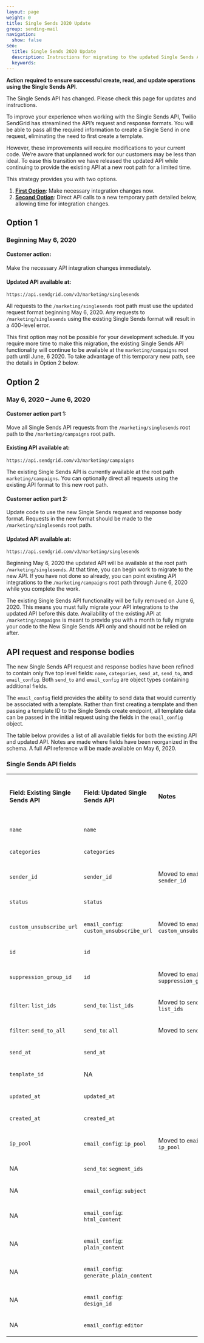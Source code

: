 ```yaml
---
layout: page
weight: 0
title: Single Sends 2020 Update
group: sending-mail
navigation:
  show: false
seo:
  title: Single Sends 2020 Update
  description: Instructions for migrating to the updated Single Sends API
  keywords: 
---
```


<call-out type="warning">

**Action required to ensure successful create, read, and update operations using the Single Sends API**.

The Single Sends API has changed. Please check this page for updates and instructions.

</call-out>

To improve your experience when working with the Single Sends API, Twilio SendGrid has streamlined the API’s request and response formats. You will be able to pass all the required information to create a Single Send in one request, eliminating the need to first create a template.

However, these improvements will require modifications to your current code. We’re aware that unplanned work for our customers may be less than ideal. To ease this transition we have released the updated API while continuing to provide the existing API at a new root path for a limited time.

This strategy provides you with two options.

1. **[First Option](#option-1)**: Make necessary integration changes now.
2. **[Second Option](#option-2)**: Direct API calls to a new temporary path detailed below, allowing time for integration changes.

## Option 1

### Beginning May 6, 2020

#### Customer action:

Make the necessary API integration changes immediately.

#### Updated API available at:

`https://api.sendgrid.com/v3/marketing/singlesends`

All requests to the `/marketing/singlesends` root path must use the updated request format beginning May 6, 2020. Any requests to `/marketing/singlesends` using the existing Single Sends format will result in a 400-level error.

This first option may not be possible for your development schedule. If you require more time to make this migration, the existing Single Sends API functionality will continue to be available at the `marketing/campaigns` root path until June, 6 2020. To take advantage of this temporary new path, see the details in Option 2 below.

## Option 2

### May 6, 2020 – June 6, 2020

#### Customer action part 1:

Move all Single Sends API requests from the `/marketing/singlesends` root path to the `/marketing/campaigns` root path.

#### Existing API available at:

`https://api.sendgrid.com/v3/marketing/campaigns`

The existing Single Sends API is currently available at the root path `marketing/campaigns`. You can optionally direct all requests using the existing API format to this new root path.

#### Customer action part 2:

Update code to use the new Single Sends request and response body format. Requests in the new format should be made to the `/marketing/singlesends` root path.

#### Updated API available at:

`https://api.sendgrid.com/v3/marketing/singlesends`

Beginning May 6, 2020 the updated API will be available at the root path `/marketing/singlesends`. At that time, you can begin work to migrate to the new API. If you have not done so already, you can point existing API integrations to the `/marketing/campaigns` root path through June 6, 2020 while you complete the work.

The existing Single Sends API functionality will be fully removed on June 6, 2020. This means you must fully migrate your API integrations to the updated API before this date. Availability of the existing API at `/marketing/campaigns` is meant to provide you with a month to fully migrate your code to the New Single Sends API only and should not be relied on after.

## API request and response bodies

The new Single Sends API request and response bodies have been refined to contain only five top level fields: `name`, `categories`, `send_at`, `send_to`, and `email_config`. Both `send_to` and `email_config` are object types containing additional fields.

The `email_config` field provides the ability to send data that would currently be associated with a template. Rather than first creating a template and then passing a template ID to the Single Sends create endpoint, all template data can be passed in the initial request using the fields in the `email_config` object.

The table below provides a list of all available fields for both the existing API and updated API. Notes are made where fields have been reorganized in the schema. A full API reference will be made available on May 6, 2020.

### Single Sends API fields

 <table>
      <tbody>
        <tr>
          <td colspan="1" rowspan="1">
            <p><span style="font-weight: bold">Field: Existing Single Sends API</span></p>
          </td>
          <td colspan="1" rowspan="1">
            <p><span style="font-weight: bold">Field: Updated Single Sends API</span></p>
          </td>
          <td colspan="1" rowspan="1">
            <p><span style="font-weight: bold">Notes</span></p>
          </td>
          <td colspan="1" rowspan="1">
            <p><span style="font-weight: bold">Response or Request Field</span></p>
          </td>
          <td colspan="1" rowspan="1">
            <p><span style="font-weight: bold">Data Type</span></p>
          </td>
        </tr>
        <tr>
          <td colspan="1" rowspan="1">
            <p><code>name</code></p>
          </td>
          <td colspan="1" rowspan="1">
            <p><code>name</code></p>
          </td>
          <td colspan="1" rowspan="1">
            <p></p>
          </td>
          <td colspan="1" rowspan="1">
            <p>Both</p>
          </td>
          <td colspan="1" rowspan="1">
            <p><code>string</code></p>
          </td>
        </tr>
        <tr>
          <td colspan="1" rowspan="1">
            <p><code>categories</code></p>
          </td>
          <td colspan="1" rowspan="1">
            <p><code>categories</code></p>
          </td>
          <td colspan="1" rowspan="1">
            <p></p>
          </td>
          <td colspan="1" rowspan="1">
            <p><span>Both</span></p>
          </td>
          <td colspan="1" rowspan="1">
            <p><code>array[string]</code></p>
          </td>
        </tr>
        <tr>
          <td colspan="1" rowspan="1">
            <p><code>sender_id</code></p>
          </td>
          <td colspan="1" rowspan="1">
            <p><code>sender_id</code></p>
          </td>
          <td colspan="1" rowspan="1">
            <p>
              <span>Moved to <code>email_config</code>: <code>sender_id</code></span>
            </p>
          </td>
          <td colspan="1" rowspan="1">
            <p>Both</p>
          </td>
          <td colspan="1" rowspan="1">
            <p><code>integer</code></p>
          </td>
        </tr>
        <tr>
          <td colspan="1" rowspan="1">
            <p><code>status</code></p>
          </td>
          <td colspan="1" rowspan="1">
            <p><code>status</code></p>
          </td>
          <td colspan="1" rowspan="1">
            <p></p>
          </td>
          <td colspan="1" rowspan="1">
            <p><span>Response</span></p>
          </td>
          <td colspan="1" rowspan="1">
            <p><code>string</code></p>
          </td>
        </tr>
        <tr>
          <td colspan="1" rowspan="1">
            <p><code>custom_unsubscribe_url</code></p>
          </td>
          <td colspan="1" rowspan="1">
            <p>
              <code>email_config</code>: <code>custom_unsubscribe_url</code>
            </p>
          </td>
          <td colspan="1" rowspan="1">
            <p>
              <span
                >Moved to <code>email_config</code>: <code>custom_unsubscribe_url</code></span
              >
            </p>
            <p></p>
          </td>
          <td colspan="1" rowspan="1">
            <p><span>Both</span></p>
          </td>
          <td colspan="1" rowspan="1">
            <p><code>string</code></p>
          </td>
        </tr>
        <tr>
          <td colspan="1" rowspan="1">
            <p><code>id</code></p>
          </td>
          <td colspan="1" rowspan="1">
            <p><code>id</code></p>
          </td>
          <td colspan="1" rowspan="1">
            <p></p>
          </td>
          <td colspan="1" rowspan="1">
            <p><span>Response</span></p>
          </td>
          <td colspan="1" rowspan="1">
            <p><code>string</code></p>
          </td>
        </tr>
        <tr>
          <td colspan="1" rowspan="1">
            <p><code>suppression_group_id</code></p>
          </td>
          <td colspan="1" rowspan="1">
            <p><code>id</code></p>
          </td>
          <td colspan="1" rowspan="1">
            <p>
              <span
                >Moved to <code>email_config</code>: <code>suppression_group_id</code></span
              >
            </p>
          </td>
          <td colspan="1" rowspan="1">
            <p ><span>Both</span></p>
          </td>
          <td colspan="1" rowspan="1">
            <p><code>integer</code></p>
          </td>
        </tr>
        <tr>
          <td colspan="1" rowspan="1">
            <p><code>filter</code>: <code>list_ids</code></p>
          </td>
          <td colspan="1" rowspan="1">
            <p><code>send_to</code>: <code>list_ids</code></p>
          </td>
          <td colspan="1" rowspan="1">
            <p>
              <span>Moved to <code>send_to</code>: <code>list_ids</code></span>
            </p>
          </td>
          <td colspan="1" rowspan="1">
            <p><span>Both</span></p>
          </td>
          <td colspan="1" rowspan="1">
            <p class="c0"><code>array[string]</code></p>
          </td>
        </tr>
        <tr>
          <td colspan="1" rowspan="1">
            <p><code>filter</code>: <code>send_to_all</code></p>
          </td>
          <td colspan="1" rowspan="1">
            <p><code>send_to</code>: <code>all</code></p>
          </td>
          <td colspan="1" rowspan="1">
            <p><span>Moved to <code>send_to</code>: <code>all</code></span></p>
          </td>
          <td colspan="1" rowspan="1">
            <p><span>Both</span></p>
          </td>
          <td colspan="1" rowspan="1">
            <p><code>boolean</code></p>
          </td>
        </tr>
        <tr>
          <td colspan="1" rowspan="1">
            <p><code>send_at</code></p>
          </td>
          <td colspan="1" rowspan="1">
            <p><code>send_at</code></p>
          </td>
          <td colspan="1" rowspan="1">
            <p></p>
          </td>
          <td colspan="1" rowspan="1">
            <p><span>Both</span></p>
          </td>
          <td colspan="1" rowspan="1">
            <p><code>string</code></p>
          </td>
        </tr>
        <tr>
          <td colspan="1" rowspan="1">
            <p><code>template_id</code></p>
          </td>
          <td colspan="1" rowspan="1">
            <p><span>NA</span></p>
          </td>
          <td colspan="1" rowspan="1">
            <p></p>
          </td>
          <td colspan="1" rowspan="1">
            <p></p>
          </td>
          <td colspan="1" rowspan="1">
            <p><code>string</code></p>
          </td>
        </tr>
        <tr>
          <td colspan="1" rowspan="1">
            <p><code>updated_at</code></p>
          </td>
          <td colspan="1" rowspan="1">
            <p><code>updated_at</code></p>
          </td>
          <td colspan="1" rowspan="1">
            <p></p>
          </td>
          <td colspan="1" rowspan="1">
            <p><span>Response</span></p>
          </td>
          <td colspan="1" rowspan="1">
            <p><code>string</code></p>
          </td>
        </tr>
        <tr>
          <td colspan="1" rowspan="1">
            <p><code>created_at</code></p>
          </td>
          <td colspan="1" rowspan="1">
            <p><code>created_at</code></p>
          </td>
          <td colspan="1" rowspan="1">
            <p></p>
          </td>
          <td colspan="1" rowspan="1">
            <p><span>Response</span></p>
          </td>
          <td colspan="1" rowspan="1">
            <p><code>string</code></p>
          </td>
        </tr>
        <tr>
          <td colspan="1" rowspan="1">
            <p><code>ip_pool</code></p>
          </td>
          <td colspan="1" rowspan="1">
            <p><span><code>email_config</code>: <code>ip_pool</code></span></p>
          </td>
          <td colspan="1" rowspan="1">
            <p>
              <span>Moved to <code>email_config</code>: <code>ip_pool</code></span>
            </p>
          </td>
          <td colspan="1" rowspan="1">
            <p><span>Both</span></p>
          </td>
          <td colspan="1" rowspan="1">
            <p><code>string</code></p>
          </td>
        </tr>
        <tr>
          <td colspan="1" rowspan="1">
            <p><span>NA</span></p>
          </td>
          <td colspan="1" rowspan="1">
            <p><span><code>send_to</code>: <code>segment_ids</code></span></p>
          </td>
          <td colspan="1" rowspan="1">
            <p></p>
          </td>
          <td colspan="1" rowspan="1">
            <p><span>Both</span></p>
          </td>
          <td colspan="1" rowspan="1">
            <p><code>array[string]</code></p>
          </td>
        </tr>
        <tr>
          <td colspan="1" rowspan="1">
            <p><span>NA</span></p>
          </td>
          <td colspan="1" rowspan="1">
            <p><span><code>email_config</code>: <code>subject</code></span></p>
          </td>
          <td colspan="1" rowspan="1">
            <p></p>
          </td>
          <td colspan="1" rowspan="1">
            <p><span>Both</span></p>
          </td>
          <td colspan="1" rowspan="1">
            <p><code>string</code></p>
          </td>
        </tr>
        <tr>
          <td colspan="1" rowspan="1">
            <p><span>NA</span></p>
          </td>
          <td colspan="1" rowspan="1">
            <p>
              <span><code>email_config</code>: <code>html_content</code></span>
            </p>
          </td>
          <td colspan="1" rowspan="1">
            <p></p>
          </td>
          <td colspan="1" rowspan="1">
            <p><span>Both</span></p>
          </td>
          <td colspan="1" rowspan="1">
            <p><code>string</code></p>
          </td>
        </tr>
        <tr>
          <td colspan="1" rowspan="1">
            <p><span>NA</span></p>
          </td>
          <td colspan="1" rowspan="1">
            <p>
              <span><code>email_config</code>: <code>plain_content</code></span>
            </p>
          </td>
          <td colspan="1" rowspan="1">
            <p></p>
          </td>
          <td colspan="1" rowspan="1">
            <p><span>Both</span></p>
          </td>
          <td colspan="1" rowspan="1">
            <p><span>string</span></p>
          </td>
        </tr>
        <tr>
          <td colspan="1" rowspan="1">
            <p><span>NA</span></p>
          </td>
          <td colspan="1" rowspan="1">
            <p>
              <span><code>email_config</code>: <code>generate_plain_content</code></span>
            </p>
          </td>
          <td colspan="1" rowspan="1">
            <p></p>
          </td>
          <td colspan="1" rowspan="1">
            <p><span>Both</span></p>
          </td>
          <td colspan="1" rowspan="1">
            <p><code>boolean</code></p>
          </td>
        </tr>
        <tr>
          <td colspan="1" rowspan="1">
            <p><span>NA</span></p>
          </td>
          <td colspan="1" rowspan="1">
            <p>
              <span><code>email_config</code>: <code>design_id</code></span>
            </p>
          </td>
          <td colspan="1" rowspan="1">
            <p></p>
          </td>
          <td colspan="1" rowspan="1">
            <p><span>Request</span></p>
          </td>
          <td colspan="1" rowspan="1">
            <p><code>string</code></p>
          </td>
        </tr>
        <tr>
          <td colspan="1" rowspan="1">
            <p><span>NA</span></p>
          </td>
          <td colspan="1" rowspan="1">
            <p><span><code>email_config</code>: <code>editor</code></span></p>
          </td>
          <td colspan="1" rowspan="1">
            <p></p>
          </td>
          <td colspan="1" rowspan="1">
            <p><span>Both</span></p>
          </td>
          <td colspan="1" rowspan="1">
            <p><code>string</code></p>
          </td>
        </tr>
      </tbody>
    </table>

